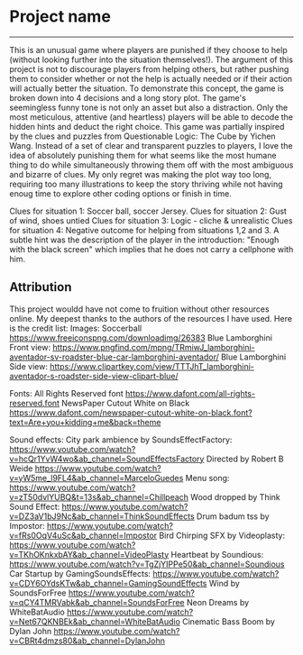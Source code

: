 # Project name
***
This is an unusual game where players are punished if they choose to help (without looking further into the situation themselves!). The argument of this project is not to discourage players from helping others, but rather pushing them to consider whether or not the help is actually needed or if their action will actually better the situation. To demonstrate this concept, the game is broken down into 4 decisions and a long story plot. The game's seemingless funny tone is not only an asset but also a distraction. Only the most meticulous, attentive (and heartless) players will be able to decode the hidden hints and deduct the right choice. This game was partially inspired by the clues and puzzles from Questionable Logic: The Cube by Yichen Wang. Instead of a set of clear and transparent puzzles to players, I love the idea of absolutely punishing them for what seems like the most humane thing to do while simultaneously throwing them off with the most ambiguous and bizarre of clues. My only regret was making the plot way too long, requiring too many illustrations to keep the story thriving while not having enoug time to explore other coding options or finish in time.

Clues for situation 1: Soccer ball, soccer Jersey.
Clues for situation 2: Gust of wind, shoes untied
Clues for situation 3: Logic - cliche & unrealistic 
Clues for situation 4: Negative outcome for helping from situations 1,2 and 3. A subtle hint was the description of the player in the introduction: "Enough with the black screen" which implies that he does not carry a cellphone with him. 

## Attribution
This project wouldd have not come to fruition without other resources online. My deepest thanks to the authors of the resources I have used.
Here is the credit list:
Images:
Soccerball
https://www.freeiconspng.com/downloadimg/26383
Blue Lamborghini Front view:
https://www.pngfind.com/mpng/TRmiwJ_lamborghini-aventador-sv-roadster-blue-car-lamborghini-aventador/
Blue Lamborghini Side view:
https://www.clipartkey.com/view/TTTJhT_lamborghini-aventador-s-roadster-side-view-clipart-blue/

Fonts:
All Rights Reserved font
https://www.dafont.com/all-rights-reserved.font
NewsPaper Cutout White on Black
https://www.dafont.com/newspaper-cutout-white-on-black.font?text=Are+you+kidding+me&back=theme

Sound effects:
City park ambience by SoundsEffectFactory:
https://www.youtube.com/watch?v=hcQr1YvW4wo&ab_channel=SoundEffectsFactory
Directed by Robert B Weide
https://www.youtube.com/watch?v=yW5me_l9FL4&ab_channel=MarceloGuedes
Menu song:
https://www.youtube.com/watch?v=zT50dvlYUBQ&t=13s&ab_channel=Chillpeach
Wood dropped by Think Sound Effect:
https://www.youtube.com/watch?v=DZ3aV1bJ9Nc&ab_channel=ThinkSoundEffects
Drum badum tss by Impostor:
https://www.youtube.com/watch?v=fRs0OqV4uSc&ab_channel=Impostor
Bird Chirping SFX by Videoplasty:
https://www.youtube.com/watch?v=TKhOKnkxbAY&ab_channel=VideoPlasty
Heartbeat by Soundious:
https://www.youtube.com/watch?v=TgZjYIPPe50&ab_channel=Soundious
Car Startup by GamingSoundsEffects:
https://www.youtube.com/watch?v=CDY6OYdsKTw&ab_channel=GamingSoundEffects
Wind by SoundsForFree
https://www.youtube.com/watch?v=qCY4TMRVabk&ab_channel=SoundsForFree
Neon Dreams by WhiteBatAudio
https://www.youtube.com/watch?v=Net67QKNBEk&ab_channel=WhiteBatAudio
Cinematic Bass Boom by Dylan John
https://www.youtube.com/watch?v=CBRt4dmzs80&ab_channel=DylanJohn

